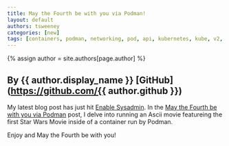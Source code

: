 ```yaml
---
title: May the Fourth be with you via Podman! 
layout: default
authors: tsweeney
categories: [new]
tags: [containers, podman, networking, pod, api, kubernetes, kube, v2, hpc, windows, mac]
---
```

{% assign author = site.authors[page.author] %}
## By {{ author.display_name }} [GitHub](https://github.com/{{ author.github }})

My latest blog post has just hit [Enable Sysadmin](https://www.redhat.com/sysadmin/).  In the
[May the Fourth be with you via Podman](https://www.redhat.com/sysadmin/may-fourth-podman) post,
I delve into running an Ascii movie featureing the first Star Wars Movie inside of a container
run by Podman.  

Enjoy and May the Fourth be with you!

